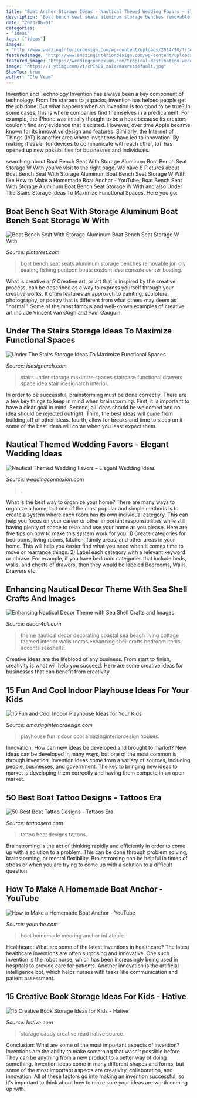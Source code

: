 ```yaml
---
title: "Boat Anchor Storage Ideas - Nautical Themed Wedding Favors – Elegant Wedding Ideas"
description: "Boat bench seat seats aluminum storage benches removable jon diy seating fishing pontoon boats custom idea console center boating"
date: "2023-06-01"
categories:
- "ideas"
tags: ["ideas"]
images:
- "http://www.amazinginteriordesign.com/wp-content/uploads/2014/10/fi34.jpg"
featuredImage: "http://www.amazinginteriordesign.com/wp-content/uploads/2014/10/fi34.jpg"
featured_image: "https://weddingconnexion.com/tropical-destination-wedding-blog/wp-content/uploads/2019/10/nautical-wedding-favor-ideas.jpg"
image: "https://i.ytimg.com/vi/cPInO9_zaIc/maxresdefault.jpg"
ShowToc: true
author: "Ole Veum"
---
```



Invention and Technology
Invention has always been a key component of technology. From fire starters to jetpacks, invention has helped people get the job done. But what happens when an invention is too good to be true? In some cases, this is where companies find themselves in a predicament. For example, the iPhone was initially thought to be a hoax because its creators couldn't find any evidence that it existed. However, over time Apple became known for its innovative design and features. Similarly, the Internet of Things (IoT) is another area where inventions have led to innovation. By making it easier for devices to communicate with each other, IoT has opened up new possibilities for businesses and individuals.

	

		
searching about Boat Bench Seat With Storage Aluminum Boat Bench Seat Storage W With you've visit to the right page. We have 8 Pictures about Boat Bench Seat With Storage Aluminum Boat Bench Seat Storage W With like How to Make a Homemade Boat Anchor - YouTube, Boat Bench Seat With Storage Aluminum Boat Bench Seat Storage W With and also Under The Stairs Storage Ideas To Maximize Functional Spaces. Here you go:
		
    
## Boat Bench Seat With Storage Aluminum Boat Bench Seat Storage W With

<img loading=lazy src="https://i.pinimg.com/736x/89/77/8e/89778ec5deac0c98c47d6660058280b1.jpg" onerror="this.onerror=null;this.src='https://tse4.mm.bing.net/th?id=OIP.Sw-gZAg642h1BH6lt13B1QHaFj&amp;pid=15.1';" alt="Boat Bench Seat With Storage Aluminum Boat Bench Seat Storage W With">

_Source: pinterest.com_

>boat bench seat seats aluminum storage benches removable jon diy seating fishing pontoon boats custom idea console center boating. 

	

What is creative art?
Creative art, or art that is inspired by the creative process, can be described as a way to express yourself through your creative works. It often features an approach to painting, sculpture, photography, or poetry that is different from what others may deem as "normal." Some of the most famous and well-known examples of creative art include Vincent van Gogh and Paul Gauguin.

    
## Under The Stairs Storage Ideas To Maximize Functional Spaces

<img loading=lazy src="http://www.idesignarch.com/wp-content/uploads/Under-The-Stairs-Storage-Ideas_6.jpg" onerror="this.onerror=null;this.src='https://tse3.mm.bing.net/th?id=OIP.kOSKvDBCNMqU_jttwc9fUwHaK0&amp;pid=15.1';" alt="Under The Stairs Storage Ideas To Maximize Functional Spaces">

_Source: idesignarch.com_

>stairs under storage maximize spaces staircase functional drawers space idea stair idesignarch interior. 

	

In order to be successful, brainstorming must be done correctly. There are a few key things to keep in mind when brainstorming. First, it is important to have a clear goal in mind. Second, all ideas should be welcomed and no idea should be rejected outright. Third, the best ideas will come from building off of other ideas. fourth, allow for breaks and time to sleep on it – some of the best ideas will come when you least expect them.

    
## Nautical Themed Wedding Favors – Elegant Wedding Ideas

<img loading=lazy src="https://weddingconnexion.com/tropical-destination-wedding-blog/wp-content/uploads/2019/10/nautical-wedding-favor-ideas.jpg" onerror="this.onerror=null;this.src='https://tse2.mm.bing.net/th?id=OIP.J_djaYWeeoMvRgeISqSfPwHaHa&amp;pid=15.1';" alt="Nautical Themed Wedding Favors – Elegant Wedding Ideas">

_Source: weddingconnexion.com_

>. 

	

What is the best way to organize your home?
There are many ways to organize a home, but one of the most popular and simple methods is to create a system where each room has its own individual category. This can help you focus on your career or other important responsibilities while still having plenty of space to relax and use your home as you please. Here are five tips on how to make this system work for you: 1) Create categories for bedrooms, living rooms, kitchen, family areas, and other areas in your home. This will help you easier find what you need when it comes time to move or rearrange things. 2) Label each category with a relevant keyword or phrase. For example, if you have bedroom categories that include beds, walls, and chests of drawers, then they would be labeled Bedrooms, Walls, Drawers etc.

    
## Enhancing Nautical Decor Theme With Sea Shell Crafts And Images

<img loading=lazy src="http://www.decor4all.com/wp-content/uploads/2013/06/nautical-decor-ideas-decorating-theme-7.jpg" onerror="this.onerror=null;this.src='https://tse1.mm.bing.net/th?id=OIP.0ir5pKU5YpP8EehU-mY5RAHaGu&amp;pid=15.1';" alt="Enhancing Nautical Decor Theme with Sea Shell Crafts and Images">

_Source: decor4all.com_

>theme nautical decor decorating coastal sea beach living cottage themed interior walls rooms enhancing shell crafts bedroom items accents seashells. 

	

Creative ideas are the lifeblood of any business. From start to finish, creativity is what will help you succeed. Here are some creative ideas for businesses that can benefit from creativity.

    
## 15 Fun And Cool Indoor Playhouse Ideas For Your Kids

<img loading=lazy src="http://www.amazinginteriordesign.com/wp-content/uploads/2014/10/fi34.jpg" onerror="this.onerror=null;this.src='https://tse2.mm.bing.net/th?id=OIP.5jPwPkeHAC-bybNiWFShVAHaHs&amp;pid=15.1';" alt="15 Fun and Cool Indoor Playhouse Ideas for Your Kids">

_Source: amazinginteriordesign.com_

>playhouse fun indoor cool amazinginteriordesign houses. 

	

Innovation: How can new ideas be developed and brought to market?
New ideas can be developed in many ways, but one of the most common is through invention. Invention ideas come from a variety of sources, including people, businesses, and government. The key to bringing new ideas to market is developing them correctly and having them compete in an open market.

    
## 50 Best Boat Tattoo Designs - Tattoos Era

<img loading=lazy src="http://www.tattoosera.com/wp-content/uploads/2016/04/Boat-Tattoo-Designs-35.jpg" onerror="this.onerror=null;this.src='https://tse1.mm.bing.net/th?id=OIP.QSfpiuv2jsUN5UyDU3Y1jQHaME&amp;pid=15.1';" alt="50 Best Boat Tattoo Designs - Tattoos Era">

_Source: tattoosera.com_

>tattoo boat designs tattoos. 

	

Brainstroming is the act of thinking rapidly and efficiently in order to come up with a solution to a problem. This can be done through problem solving, brainstorming, or mental flexibility. Brainstroming can be helpful in times of stress or when you are trying to come up with a solution to a difficult question.

    
## How To Make A Homemade Boat Anchor - YouTube

<img loading=lazy src="https://i.ytimg.com/vi/cPInO9_zaIc/maxresdefault.jpg" onerror="this.onerror=null;this.src='https://tse4.mm.bing.net/th?id=OIP.Av_InitVYmK4IkP-jxODtwHaEK&amp;pid=15.1';" alt="How to Make a Homemade Boat Anchor - YouTube">

_Source: youtube.com_

>boat homemade mooring anchor inflatable. 

	

Healthcare: What are some of the latest inventions in healthcare?
The latest healthcare inventions are often surprising and innovative. One such invention is the robot nurse, which has been increasingly being used in hospitals to provide care for patients. Another innovation is the artificial intelligence bot, which helps nurses with tasks like communication and patient assessment.

    
## 15 Creative Book Storage Ideas For Kids - Hative

<img loading=lazy src="https://hative.com/wp-content/uploads/2014/11/book-storage/1-good-read-book-caddy.jpg" onerror="this.onerror=null;this.src='https://tse2.mm.bing.net/th?id=OIP.PyaAeq7utSJ2kzCeUqUO4gHaHa&amp;pid=15.1';" alt="15 Creative Book Storage Ideas for Kids - Hative">

_Source: hative.com_

>storage caddy creative read hative source. 

	

Conclusion: What are some of the most important aspects of invention?
Inventions are the ability to make something that wasn't possible before. They can be anything from a new product to a better way of doing something. Invention ideas come in many different shapes and forms, but some of the most important aspects are creativity, collaboration, and innovation. All of these factors go into making an invention successful, so it's important to think about how to make sure your ideas are worth coming up with.

